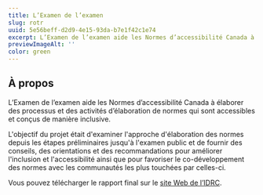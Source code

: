 ```yaml
---
title: L’Examen de l’examen
slug: rotr
uuid: 5e56beff-d2d9-4e15-93da-b7e1f42c1e74
excerpt: L’Examen de l’examen aide les Normes d’accessibilité Canada à élaborer des processus et des activités d’élaboration de normes qui sont accessibles et conçus de manière inclusive.
previewImageAlt: ''
color: green
---
```

## À propos

L’Examen de l’examen aide les Normes d’accessibilité Canada à élaborer des processus et des activités d’élaboration de normes qui sont accessibles et conçus de manière inclusive.

L'objectif du projet était d'examiner l'approche d'élaboration des normes depuis les étapes préliminaires jusqu'à l'examen public et de fournir des conseils, des orientations et des recommandations pour améliorer l'inclusion et l'accessibilité ainsi que pour favoriser le co-développement des normes avec les communautés les plus touchées par celles-ci.

Vous pouvez télécharger le rapport final sur le [site Web de l’IDRC](https://idrc.ocadu.ca/projects/rotr/).
